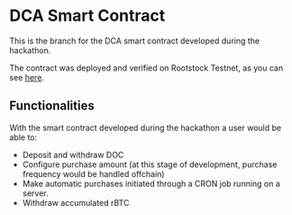 # DCA Smart Contract
This is the branch for the DCA smart contract developed during the hackathon.

The contract was deployed and verified on Rootstock Testnet, as you can see [here](https://rootstock-testnet.blockscout.com/address/0xe7dB4d12e5d4BfFE7a8936C3217937a6887c707C?tab=contract). 

## Functionalities
With the smart contract developed during the hackathon a user would be able to:
- Deposit and withdraw DOC 
- Configure purchase amount (at this stage of development, purchase frequency would be handled offchain)
- Make automatic purchases initiated through a CRON job running on a server. 
- Withdraw accumulated rBTC  
